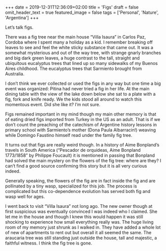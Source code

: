 +++
date = 2019-12-31T12:36:09+02:00
title = 'Figs'
draft = false
omit_header_text = true
featured_image = false
tags = ['Personal', 'Nature', 'Argentina']
+++

Let’s talk figs.

There was a fig tree near the main house “Villa Isaura” in Carlos Paz,
Cordoba where I spent many a holiday as a kid. I remember breaking off
leaves to see and feel the white sticky substance that came out. It
was a somewhat mysterious and out of the way tree, with strange gnarly
branches and big dark green leaves, a huge contrast to the tall,
straight and ubiquitous eucalyptus trees that lined up so many
sidewalks of my Buenos Aires childhood. The eucalyptus trees that
Sarmiento brought from Australia.

I don’t think we ever collected or used the figs in any way but one
time a big event was organized: Pitina had never tried a fig in her
life. At the main dining table with the view of the lake down below
she sat to a plate with a fig, fork and knife ready. We the kids stood
all around to watch this momentous event. Did she like it? I’m not
sure.

Figs remained important in my mind though my main other memory is that
of eating dried figs imported from Turkey in the US as an adult. That
is if we don’t count the preaching of the catechism of Argentine
history lessons in primary school with Sarmiento’s mother (Dona Paula
Albarracin!) weaving while Domingo Faustino himself read under the
family fig tree.

It turns out that figs are really weird though. In a history of Aime
Bonpland’s travels in South America (“Pescador de orquideas, Aime
Bonpland 1773/1858” by Philippe Foucault) it is mentioned in passing
that Bonpland had solved the main mystery on the flowers of the fig
tree: where are they? I can’t find a good source confirming this story
but it is all very curious indeed.

Generally speaking, the flowers of the fig are in fact inside the fig
and are pollinated by a tiny wasp, specialized for this job. The
process is complicated but this co-dependence evolution has served
both fig and wasp well for ages.

I went back to visit “Villa Isaura” not long ago. The new owner though
at first suspicious was eventually convinced I was indeed who I
claimed. She let me in the house and though I knew this would happen
it was still shocking to experience how small everything really
was. The huge living room of my memory just shrunk as I walked
in. They have added a whole lot of new of apartments to rent out but
overall it all seemed the same. The araucaria tree was still standing
just outside the house, tall and majestic, a faithful witness. I think
the fig tree is gone.
